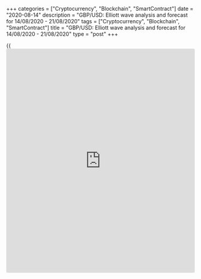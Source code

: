 +++
categories = ["Cryptocurrency", "Blockchain", "SmartContract"]
date = "2020-08-14"
description = "GBP/USD: Elliott wave analysis and forecast for 14/08/2020 - 21/08/2020"
tags = ["Cryptocurrency", "Blockchain", "SmartContract"]
title = "GBP/USD: Elliott wave analysis and forecast for 14/08/2020 - 21/08/2020"
type = "post"
+++

{{<iframe id="large-banner" src="https://www.bounty.group/#slide=21.0" width="100%" height="600" scrolling="no" style="border: 0px solid rgb(216, 221, 230); border-radius: 3px;">}}

August 14, 2020

August 14, 2020

GBP/USD: Elliott wave analysis and forecast for 14/08/2020 –
21/08/2020Alex Geuta

 **Main scenario:** consider short positions from corrections below the
level of 1.3129 with a target of 1.2914 – 1.2835.

 **Alternative scenario:**   breakout and consolidation above the level
of 1.3129 will allow the pair to continue rising to the levels of 1.3285
– 1.3515.

## The pair [GBP/USD][1] remains likely to fall. Estimated pivot point
is at a level of 1.3129.

 **Analysis:** Presumably, the third wave of larger degree (3) continues
developing on the [daily](https://www.fintecher.org/2020/03/03/forex-trading-daily-strategy/) time frame, with wave 3 of (3) forming inside.
On the H4 time frame, apparently, the third wave of smaller degree iii
of 3 of (3) finished forming and a local correction is developing as the
fourth wave iv of 3. Apparently, wave (с) of iv begins developing on the
H1 time frame. If the presumption is correct, the pair may be expected
to fall to the levels of 1.2914 – 1.2835. The level of 1.3129 is
critical in this scenario as the breakout will enable the pair to
continue rising to the levels of 1.3285 – 1.3515.

![LiteForex: GBP/USD: Elliott wave analysis and forecast for 14/08/2020
– 21/08/2020][2]

* * *

![LiteForex: GBP/USD: Elliott wave analysis and forecast for 14/08/2020
– 21/08/2020][3]

* * *

![LiteForex: GBP/USD: Elliott wave analysis and forecast for 14/08/2020
– 21/08/2020][4]

* * *

P.S. Did you like my article? Share it in social networks: it will be
the best “thank you" :)

Ask me questions and comment below. I’ll be glad to answer your
questions and give necessary explanations.

 **Useful links:**

  * I recommend trying to trade with a reliable broker [here][5]. The system allows you to trade by yourself or copy successful traders from all across the globe.
  * Use my promo-code BLOG for getting deposit bonus 50% on LiteForex platform. Just enter this code in the appropriate field while [depositing][6] your trading account.
  * Telegram channel with high-quality analytics, Forex reviews, training articles, and other useful things for traders <t.me/liteforex>

## Price chart of GBPUSD in real time mode

![GBP/USD: Elliott wave analysis and forecast for 14/08/2020 –
21/08/2020][7]

The content of this article reflects the author’s opinion and does not
necessarily reflect the official position of LiteForex. The material
published on this page is provided for informational purposes only and
should not be considered as the provision of investment advice for the
purposes of Directive 2004/39/EC.

Rate this article:

{{value}}

( {{count}} {{title}} )

   1. my.liteforex.com/trading/chart?symbol=GBPUSD
   2. cdn.liteforex.com/cache/uploads/blog_post/wave-analisys/14-08-2020/GBPUSDH1.png?w=30&s=f163cf63da74e52da5637c7baeb4bd67
   3. cdn.liteforex.com/cache/uploads/blog_post/wave-analisys/14-08-2020/GBPUSDH4.png?w=30&s=4e90ceac418e6c0bb8c7336d27ad15f9
   4. cdn.liteforex.com/cache/uploads/blog_post/wave-analisys/14-08-2020/GBPUSDDaily.png?w=30&s=0326905dc5dcfb9a77d55741ee8a73aa
   5. my.liteforex.com/?category=analysts-opinions&slug=gbpusd-elliott-wave-analysis-and-forecast-for-14082020-21082020&openPopup=%2Fregistration%2Fpopup&utm_source=blog&utm_medium=article&utm_campaign=bonus
   6. my.liteforex.com/deposit/?category=analysts-opinions&slug=gbpusd-elliott-wave-analysis-and-forecast-for-14082020-21082020&promo_code=BLOG&utm_source=blog&utm_medium=article&utm_campaign=bonus
   7. cdn.liteforex.com/cache/uploads/blog_post/wave-analisys/Previews-elliot-waves/gbpusd-elliott-wave-analysis-liteforex-blog-preview.jpeg?q=75&w=1000&s=0d042bd637693ed127c09a44dbcbf42e